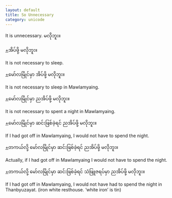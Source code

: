 ```yaml
---
layout: default
title: So Unnecessary
category: unicode
---
```


<p>It is unnecessary. <span class='mm3'>မလိုဘူး။</span></p>

<p class='hide-trigger'><a href="#">+</a><span class='mm3'>အိပ်ဖို့ မလိုဘူး။</span></p>
<p class='hide-this'>It is not necessary to sleep.</p>

<p class='hide-trigger'><a href="#">+</a><span class='mm3'>မော်လမြိုင်မှာ အိပ်ဖို့ မလိုဘူး။</span></p>
<p class='hide-this'>It is not necessary to sleep in Mawlamyaing.</p>

<p class='hide-trigger'><a href="#">+</a><span class='mm3'>မော်လမြိုင်မှာ ညအိပ်ဖို့ မလိုဘူး။</span></p>
<p class='hide-this'>It is not necessary to spent a night in Mawlamyaing.</p>

<p class='hide-trigger'><a href="#">+</a><span class='mm3'>မော်လမြိုင်မှာ ဆင်းဖြစ်ခဲ့ရင် ညအိပ်ဖို့ မလိုဘူး။</span></p>
<p class='hide-this'>If I had got off in Mawlamyaing, I would not have to spend the night.</p>

<p class='hide-trigger'><a href="#">+</a><span class='mm3'>တကယ်လို့ မော်လမြိုင်မှာ ဆင်းဖြစ်ခဲ့ရင် ညအိပ်ဖို့ မလိုဘူး။</span></p>
<p class='hide-this'>Actually, if I had got off in Mawlamyaing I would not have to spend the night.</p>

<p class='hide-trigger'><a href="#">+</a><span class='mm3'>တကယ်လို့ မော်လမြိုင်မှာ ဆင်းဖြစ်ခဲ့ရင် သံဖြူဇရပ်မှာ ညအိပ်ဖို့ မလိုဘူး။</span></p>
<p class='hide-this'>If I had got off in Mawlamyaing, I would not have had to spend the night in Thanbyuzayat. (iron white resthouse. ‘white iron’ is tin)</p>

